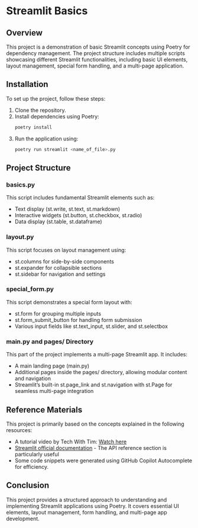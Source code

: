 # Streamlit Basics

## Overview
This project is a demonstration of basic Streamlit concepts using Poetry for dependency management. The project structure includes multiple scripts showcasing different Streamlit functionalities, including basic UI elements, layout management, special form handling, and a multi-page application.

## Installation
To set up the project, follow these steps:

1. Clone the repository.
2. Install dependencies using Poetry:
   ```sh
   poetry install
3. Run the application using:
    ```sh
    poetry run streamlit <name_of_file>.py

## Project Structure

### basics.py

This script includes fundamental Streamlit elements such as:
- Text display (st.write, st.text, st.markdown)
- Interactive widgets (st.button, st.checkbox, st.radio)
- Data display (st.table, st.dataframe)

### layout.py

This script focuses on layout management using:
- st.columns for side-by-side components
- st.expander for collapsible sections
- st.sidebar for navigation and settings

### special_form.py

This script demonstrates a special form layout with:
- st.form for grouping multiple inputs
- st.form_submit_button for handling form submission
- Various input fields like st.text_input, st.slider, and st.selectbox

### main.py and pages/ Directory

This part of the project implements a multi-page Streamlit app. It includes:
- A main landing page (main.py)
- Additional pages inside the pages/ directory, allowing modular content and navigation
- Streamlit’s built-in st.page_link and st.navigation with st.Page for seamless multi-page integration

## Reference Materials

This project is primarily based on the concepts explained in the following resources:
- A tutorial video by Tech With Tim: [Watch here](https://youtu.be/o8p7uQCGD0U?si=y8syabtiHGXMJoJH)
- [Streamlit official documentation](https://docs.streamlit.io) - The API reference section is particularly useful
- Some code snippets were generated using GitHub Copilot Autocomplete for efficiency.

## Conclusion

This project provides a structured approach to understanding and implementing Streamlit applications using Poetry. It covers essential UI elements, layout management, form handling, and multi-page app development.